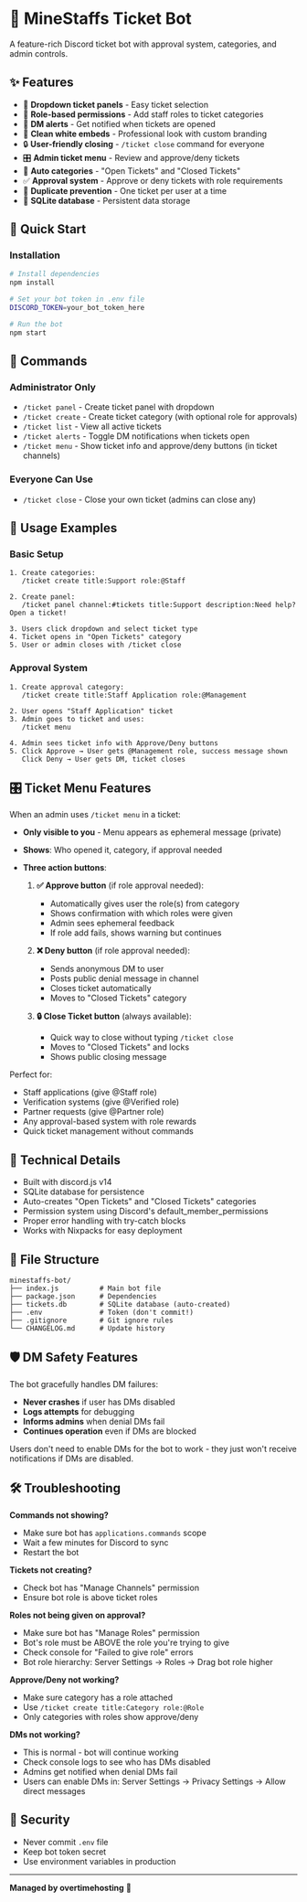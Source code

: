 # 🎫 MineStaffs Ticket Bot

A feature-rich Discord ticket bot with approval system, categories, and admin controls.

## ✨ Features

- 🎯 **Dropdown ticket panels** - Easy ticket selection
- 🔐 **Role-based permissions** - Add staff roles to ticket categories
- 📩 **DM alerts** - Get notified when tickets are opened
- 🎨 **Clean white embeds** - Professional look with custom branding
- 🔒 **User-friendly closing** - `/ticket close` command for everyone
- 🎛️ **Admin ticket menu** - Review and approve/deny tickets
- 📁 **Auto categories** - "Open Tickets" and "Closed Tickets"
- ✅ **Approval system** - Approve or deny tickets with role requirements
- 🚫 **Duplicate prevention** - One ticket per user at a time
- 💾 **SQLite database** - Persistent data storage

## 🚀 Quick Start

### Installation
```bash
# Install dependencies
npm install

# Set your bot token in .env file
DISCORD_TOKEN=your_bot_token_here

# Run the bot
npm start
```

## 📝 Commands

### Administrator Only
- `/ticket panel` - Create ticket panel with dropdown
- `/ticket create` - Create ticket category (with optional role for approvals)
- `/ticket list` - View all active tickets
- `/ticket alerts` - Toggle DM notifications when tickets open
- `/ticket menu` - Show ticket info and approve/deny buttons (in ticket channels)

### Everyone Can Use
- `/ticket close` - Close your own ticket (admins can close any)

## 📖 Usage Examples

### Basic Setup
```
1. Create categories:
   /ticket create title:Support role:@Staff

2. Create panel:
   /ticket panel channel:#tickets title:Support description:Need help? Open a ticket!

3. Users click dropdown and select ticket type
4. Ticket opens in "Open Tickets" category
5. User or admin closes with /ticket close
```

### Approval System
```
1. Create approval category:
   /ticket create title:Staff Application role:@Management

2. User opens "Staff Application" ticket
3. Admin goes to ticket and uses:
   /ticket menu

4. Admin sees ticket info with Approve/Deny buttons
5. Click Approve → User gets @Management role, success message shown
   Click Deny → User gets DM, ticket closes
```

## 🎛️ Ticket Menu Features

When an admin uses `/ticket menu` in a ticket:
- **Only visible to you** - Menu appears as ephemeral message (private)
- **Shows**: Who opened it, category, if approval needed
- **Three action buttons**:
  
  1. **✅ Approve button** (if role approval needed): 
     - Automatically gives user the role(s) from category
     - Shows confirmation with which roles were given
     - Admin sees ephemeral feedback
     - If role add fails, shows warning but continues
  
  2. **❌ Deny button** (if role approval needed): 
     - Sends anonymous DM to user
     - Posts public denial message in channel
     - Closes ticket automatically
     - Moves to "Closed Tickets" category
  
  3. **🔒 Close Ticket button** (always available):
     - Quick way to close without typing `/ticket close`
     - Moves to "Closed Tickets" and locks
     - Shows public closing message

Perfect for:
- Staff applications (give @Staff role)
- Verification systems (give @Verified role)
- Partner requests (give @Partner role)
- Any approval-based system with role rewards
- Quick ticket management without commands

## 🔧 Technical Details

- Built with discord.js v14
- SQLite database for persistence
- Auto-creates "Open Tickets" and "Closed Tickets" categories
- Permission system using Discord's default_member_permissions
- Proper error handling with try-catch blocks
- Works with Nixpacks for easy deployment

## 📁 File Structure
```
minestaffs-bot/
├── index.js          # Main bot file
├── package.json      # Dependencies
├── tickets.db        # SQLite database (auto-created)
├── .env              # Token (don't commit!)
├── .gitignore        # Git ignore rules
└── CHANGELOG.md      # Update history
```

## 🛡️ DM Safety Features

The bot gracefully handles DM failures:
- **Never crashes** if user has DMs disabled
- **Logs attempts** for debugging
- **Informs admins** when denial DMs fail
- **Continues operation** even if DMs are blocked

Users don't need to enable DMs for the bot to work - they just won't receive notifications if DMs are disabled.

## 🛠️ Troubleshooting

**Commands not showing?**
- Make sure bot has `applications.commands` scope
- Wait a few minutes for Discord to sync
- Restart the bot

**Tickets not creating?**
- Check bot has "Manage Channels" permission
- Ensure bot role is above ticket roles

**Roles not being given on approval?**
- Make sure bot has "Manage Roles" permission
- Bot's role must be ABOVE the role you're trying to give
- Check console for "Failed to give role" errors
- Bot role hierarchy: Server Settings → Roles → Drag bot role higher

**Approve/Deny not working?**
- Make sure category has a role attached
- Use `/ticket create title:Category role:@Role`
- Only categories with roles show approve/deny

**DMs not working?**
- This is normal - bot will continue working
- Check console logs to see who has DMs disabled
- Admins get notified when denial DMs fail
- Users can enable DMs in: Server Settings → Privacy Settings → Allow direct messages

## 🔐 Security

- Never commit `.env` file
- Keep bot token secret
- Use environment variables in production

---

**Managed by overtimehosting** 🚀